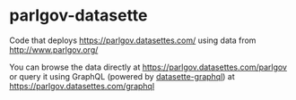 # parlgov-datasette

Code that deploys https://parlgov.datasettes.com/ using data from http://www.parlgov.org/

You can browse the data directly at https://parlgov.datasettes.com/parlgov or query it using GraphQL (powered by [datasette-graphql](https://github.com/simonw/datasette-graphql)) at https://parlgov.datasettes.com/graphql